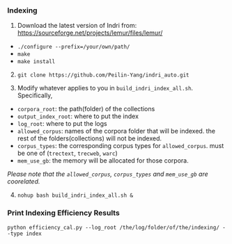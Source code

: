### Indexing
1. Download the latest version of Indri from: https://sourceforge.net/projects/lemur/files/lemur/ 
  * `./configure --prefix=/your/own/path/`
  * `make`
  * `make install`

2. `git clone https://github.com/Peilin-Yang/indri_auto.git`

3. Modify whatever applies to you in `build_indri_index_all.sh`. Specifically,
  * `corpora_root`: the path(folder) of the collections
  * `output_index_root`: where to put the index
  * `log_root`: where to put the logs
  * `allowed_corpus`: names of the corpora folder that will be indexed. the rest of the folders(collections) will not be indexed.
  * `corpus_types`: the corresponding corpus types for `allowed_corpus`. must be one of (`trectext`, `trecweb`, `warc`)
  * `mem_use_gb`: the memory will be allocated for those corpora.
  
  *Please note that the `allowed_corpus`, `corpus_types` and `mem_use_gb` are coorelated.*  

4. `nohup bash build_indri_index_all.sh &`

### Print Indexing Efficiency Results
`python efficiency_cal.py --log_root /the/log/folder/of/the/indexing/ --type index`
